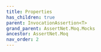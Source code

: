 ```yaml
---
title: Properties
has_children: true
parent: InvocationAssertion<T>
grand_parent: AssertNet.Moq.Mocks
ancestor: AssertNet.Moq
nav_order: 2
---
```


